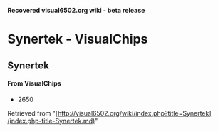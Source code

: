 **Recovered visual6502.org wiki - beta release**

# Synertek - VisualChips

## Synertek

#### From VisualChips

- 2650

Retrieved from "[http://visual6502.org/wiki/index.php?title=Synertek](index.php-title-Synertek.md)"

